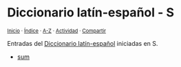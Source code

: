 # Diccionario latín-español - S
<sup>[Inicio](../index.md) · [Índice](../indices/latin-espanol.md) · [A-Z](../indices/alfabetico.md) · [Actividad](../indices/actividad.md) · [Compartir](https://x.com/intent/tweet?text=Entradas%20del%20Diccionario%20lat%C3%ADn-espa%C3%B1ol%20iniciadas%20en%20S.%0A%E2%86%92%20https%3A%2F%2Fjucardus.github.io%2Findices%2Flatin-espanol-s.html%0A%0A%23ltn_espnl_jucardus%20%23indcs_jucardus%0A%40jucardus)</sup>

Entradas del [Diccionario latín-español](../indices/latin-espanol.md) iniciadas en S.

* [sum](../contenido/s/u/m/sum.md)
